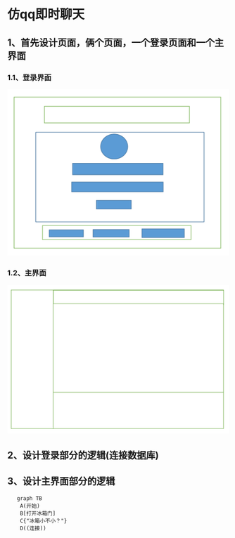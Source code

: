# 仿qq即时聊天

## 1、首先设计页面，俩个页面，一个登录页面和一个主界面

### 1.1、登录界面

![ ](/qqwebchat/image/login.png)

### 1.2、主界面

![ ](/qqwebchat/image/main.png)

## 2、设计登录部分的逻辑(连接数据库)

## 3、设计主界面部分的逻辑

```mermaid
   graph TB
    A(开始)
    B[打开冰箱门]
    C{"冰箱小不小？"}
    D((连接))
```
